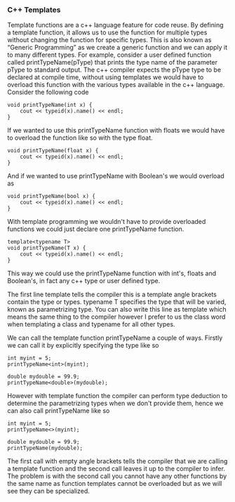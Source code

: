 ### C++ Templates

Template functions are a c++ language feature for code reuse. By defining a template function, 
it allows us to use the function for multiple types without changing the function for specific types.
This is also known as “Generic Programming” as we create a generic function and we can apply it to many different types.
For example, consider a user defined function called printTypeName(pType) that prints the type name of the 
parameter pType to standard output. The c++ compiler expects the pType type to be declared at compile time, 
without using templates we would have to overload this function with the various types available in the c++ language. 
Consider the following code
```
void printTypeName(int x) {
	cout << typeid(x).name() << endl;
}
```

If we wanted to use this printTypeName function with floats we would have to overload the function like
so with the type float.
```
void printTypeName(float x) {
	cout << typeid(x).name() << endl;
}
```

And if we wanted to use printTypeName with Boolean's we would overload as
```
void printTypeName(bool x) {
	cout << typeid(x).name() << endl;
}
```

With template programming we wouldn't have to provide overloaded functions we could just declare one printTypeName function.
```
template<typename T>
void printTypeName(T x) {
	cout << typeid(x).name() << endl;
}
```

This way we could use the printTypeName function with int's, floats and Boolean's, in fact any c++ type or user defined type.

The first line template<typename T> tells the compiler this is a template angle brackets contain the type or types.
typename T specifies the type that will be varied, known as parametrizing type. You can also write this line as
template<class T> which means the same thing to the compiler however I prefer to us the class word when templating a class 
and typename for all other types.

We can call the template function printTypeName a couple of ways. Firstly we can call it by explicitly specifying 
the type like so
```
int myint = 5;
printTypeName<int>(myint);
```
```
double mydouble = 99.9;
printTypeName<double>(mydouble);
````

However with template function the compiler can perform type deduction to determine the parametrizing 
types when we don't provide them, hence we can also call printTypeName like so
```
int myint = 5;
printTypeName<>(myint);

double mydouble = 99.9;
printTypeName(mydouble);
````

The first call with empty angle brackets tells the compiler that we are calling a template function and 
the second call leaves it up to the compiler to infer. The problem is with the second call you cannot have any other
functions by the same name as function templates cannot be overloaded but as we will see they can be specialized.
